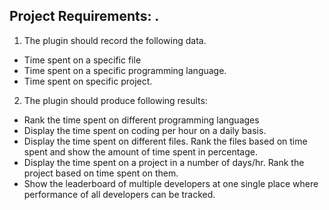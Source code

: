 ## Project Requirements: .

1. The plugin should record the following data.
*  Time spent on a specific file
*  Time spent on a specific programming language.
*  Time spent on specific project. 
2. The plugin should produce following results:
*  Rank the time spent on different programming languages
*  Display the time spent on coding per hour on a daily basis.
*  Display the time spent on different files. Rank the files based on time spent and show the amount of time spent in percentage.
*  Display the time spent on a project in a number of days/hr. Rank the project based on time spent on them.
*  Show the leaderboard of multiple developers at one single place where performance of all developers can be tracked.
